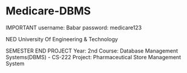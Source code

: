 # Medicare-DBMS

IMPORTANT
username: Babar
password: medicare123

NED University Of Engineering & Technology

SEMESTER END PROJECT
Year: 2nd
Course: Database Management Systems(DBMS) - CS-222
Project: Pharmaceutical Store Management System
